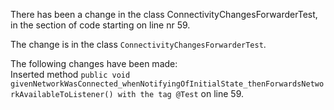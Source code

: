 There has been a change in the class ConnectivityChangesForwarderTest, in the section of code starting on line nr 59.
  
The change is in the class ```ConnectivityChangesForwarderTest```.
  
The following changes have been made:  
Inserted method ```public void givenNetworkWasConnected_whenNotifyingOfInitialState_thenForwardsNetworkAvailableToListener() with the tag @Test``` on line 59.  
